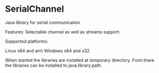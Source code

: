 # SerialChannel
Java library for serial communication

Features:
Selectable channel as well as streams support.

Supported platforms:

Linux x64 and arm
Windows x64 and x32

When started the libraries are installed at temporary directory. 
From there the libraries can be installed to java.library.path.
